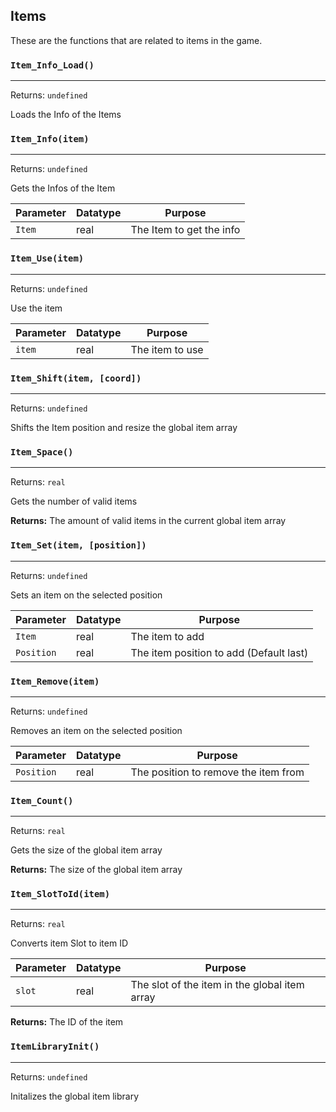 ## Items
These are the functions that are related to items in the game.

### `Item_Info_Load()`
---
 Returns: `undefined`

Loads the Info of the Items

### `Item_Info(item)`
---
 Returns: `undefined`

Gets the Infos of the Item

| Parameter | Datatype  | Purpose |
|-----------|-----------|---------|
|`Item` |real |The Item to get the info |













### `Item_Use(item)`
---
 Returns: `undefined`

Use the item

| Parameter | Datatype  | Purpose |
|-----------|-----------|---------|
|`item` |real |The item to use |


















































### `Item_Shift(item, [coord])`
---
 Returns: `undefined`

Shifts the Item position and resize the global item array

### `Item_Space()`
---
 Returns: `real`

Gets the number of valid items

**Returns:** The amount of valid items in the current global item array

### `Item_Set(item, [position])`
---
 Returns: `undefined`

Sets an item on the selected position

| Parameter | Datatype  | Purpose |
|-----------|-----------|---------|
|`Item` |real |The item to add |
|`Position` |real |The item position to add (Default last) |






### `Item_Remove(item)`
---
 Returns: `undefined`

Removes an item on the selected position

| Parameter | Datatype  | Purpose |
|-----------|-----------|---------|
|`Position` |real |The position to remove the item from |






### `Item_Count()`
---
 Returns: `real`

Gets the size of the global item array

**Returns:** The size of the global item array

### `Item_SlotToId(item)`
---
 Returns: `real`

Converts item Slot to item ID

| Parameter | Datatype  | Purpose |
|-----------|-----------|---------|
|`slot` |real |The slot of the item in the global item array |

**Returns:** The ID of the item

### `ItemLibraryInit()`
---
 Returns: `undefined`

Initalizes the global item library
